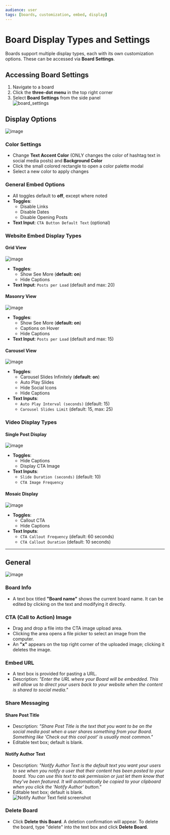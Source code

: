 ```yaml
---
audience: user
tags: [boards, customization, embed, display]
---
```


# Board Display Types and Settings

Boards support multiple display types, each with its own customization options. These can be accessed via **Board Settings**.

## Accessing Board Settings

1. Navigate to a board  
2. Click the **three-dot menu** in the top right corner  
3. Select **Board Settings** from the side panel  
   ![board_settings](https://github.com/user-attachments/assets/b0b7b14c-b206-48b2-a86f-c061e0623bed)

## Display Options
![image](https://github.com/user-attachments/assets/5e9767df-8646-4b91-9108-a0e6e9bb0bb4)

### Color Settings

- Change **Text Accent Color** (ONLY changes the color of hashtag text in social media posts) and **Background Color**
- Click the small colored rectangle to open a color palette modal
- Select a new color to apply changes

### General Embed Options

- All toggles default to **off**, except where noted
- **Toggles**:
  - Disable Links
  - Disable Dates
  - Disable Opening Posts
- **Text Input**: `CTA Button Default Text` (optional)

### Website Embed Display Types

#### Grid View
![image](https://github.com/user-attachments/assets/85113e0a-95d8-4c6d-b8cc-7090d7f81f80)

- **Toggles**:
  - Show See More (**default: on**)
  - Hide Captions
- **Text Input**: `Posts per Load` (default and max: 20)

#### Masonry View
![image](https://github.com/user-attachments/assets/16652e1d-54dc-411e-b8b7-13cf1c726a40)

- **Toggles**:
  - Show See More (**default: on**)
  - Captions on Hover
  - Hide Captions
- **Text Input**: `Posts per Load` (default and max: 15)

#### Carousel View
![image](https://github.com/user-attachments/assets/109fdfcc-5bd9-484a-8b99-3a14c551db70)

- **Toggles**:
  - Carousel Slides Infinitely (**default: on**)
  - Auto Play Slides
  - Hide Social Icons
  - Hide Captions
- **Text Inputs**:
  - `Auto Play Interval (seconds)` (default: 15)
  - `Carousel Slides Limit` (default: 15, max: 25)

### Video Display Types

#### Single Post Display
![image](https://github.com/user-attachments/assets/db926466-b2e2-413f-950b-6128a3d0b88b)

- **Toggles**:
  - Hide Captions
  - Display CTA Image
- **Text Inputs**:
  - `Slide Duration (seconds)` (default: 10)
  - `CTA Image Frequency`

#### Mosaic Display
![image](https://github.com/user-attachments/assets/fd18edf1-6339-48fd-9495-ee85557bf9d4)

- **Toggles**:
  - Callout CTA
  - Hide Captions
- **Text Inputs**:
  - `CTA Callout Frequency` (default: 60 seconds)
  - `CTA Callout Duration` (default: 10 seconds)

---

## General
![image](https://github.com/user-attachments/assets/195f50da-90f3-4c9c-a00a-1bcb7cdad421)

### Board Info
- A text box titled **"Board name"** shows the current board name. It can be edited by clicking on the text and modifying it directly.

### CTA (Call to Action) Image
- Drag and drop a file into the CTA image upload area.
- Clicking the area opens a file picker to select an image from the computer.
- An **"x"** appears on the top right corner of the uploaded image; clicking it deletes the image.

### Embed URL
- A text box is provided for pasting a URL.
- Description: *"Enter the URL where your Board will be embedded. This will allow us to direct your users back to your website when the content is shared to social media."*

### Share Messaging

#### Share Post Title
- Description: *"Share Post Title is the text that you want to be on the social media post when a user shares something from your Board. Something like 'Check out this cool post' is usually most common."*
- Editable text box; default is blank.

#### Notify Author Text
- Description: *"Notify Author Text is the default text you want your users to see when you notify a user that their content has been posted to your board. You can use this text to ask permission or just let them know that they’ve been featured. It will automatically be copied to your clipboard when you click the 'Notify Author' button."*
- Editable text box; default is blank.  
![Notify Author Text field screenshot](https://github.com/user-attachments/assets/6f03cd00-9be2-4c9c-91f7-13fdf715461f)

### Delete Board
- Click **Delete this Board**. A deletion confirmation will appear. To delete the board, type "delete" into the text box and click **Delete Board**.
